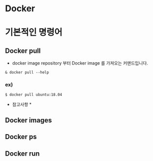 Docker
=============

# 기본적인 명령어
## Docker pull
* docker image repository 부터 Docker image 를 가져오는 커맨드입니다.
```shell
& docker pull --help
```
### ex)
```shell
$ docker pull ubuntu:18.04
```
* 참고사항
  * 
## Docker images
## Docker ps
## Docker run
